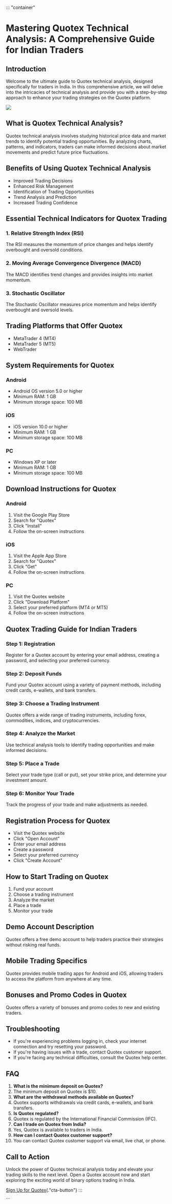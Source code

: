 ::: \"container\"
# Mastering Quotex Technical Analysis: A Comprehensive Guide for Indian Traders

## Introduction

Welcome to the ultimate guide to Quotex technical analysis, designed
specifically for traders in India. In this comprehensive article, we
will delve into the intricacies of technical analysis and provide you
with a step-by-step approach to enhance your trading strategies on the
Quotex platform.

[![](https://static.quotex.io/files/4_en/300_250.jpg)](https://traff.sbs/brokerqxlid)

## What is Quotex Technical Analysis?

Quotex technical analysis involves studying historical price data and
market trends to identify potential trading opportunities. By analyzing
charts, patterns, and indicators, traders can make informed decisions
about market movements and predict future price fluctuations.

## Benefits of Using Quotex Technical Analysis

-   Improved Trading Decisions
-   Enhanced Risk Management
-   Identification of Trading Opportunities
-   Trend Analysis and Prediction
-   Increased Trading Confidence

## Essential Technical Indicators for Quotex Trading

### 1. Relative Strength Index (RSI)

The RSI measures the momentum of price changes and helps identify
overbought and oversold conditions.

### 2. Moving Average Convergence Divergence (MACD)

The MACD identifies trend changes and provides insights into market
momentum.

### 3. Stochastic Oscillator

The Stochastic Oscillator measures price momentum and helps identify
overbought and oversold levels.

## Trading Platforms that Offer Quotex

-   MetaTrader 4 (MT4)
-   MetaTrader 5 (MT5)
-   WebTrader

## System Requirements for Quotex

### Android

-   Android OS version 5.0 or higher
-   Minimum RAM: 1 GB
-   Minimum storage space: 100 MB

### iOS

-   iOS version 10.0 or higher
-   Minimum RAM: 1 GB
-   Minimum storage space: 100 MB

### PC

-   Windows XP or later
-   Minimum RAM: 1 GB
-   Minimum storage space: 100 MB

## Download Instructions for Quotex

### Android

1.  Visit the Google Play Store
2.  Search for "Quotex"
3.  Click "Install"
4.  Follow the on-screen instructions

### iOS

1.  Visit the Apple App Store
2.  Search for "Quotex"
3.  Click "Get"
4.  Follow the on-screen instructions

### PC

1.  Visit the Quotex website
2.  Click "Download Platform"
3.  Select your preferred platform (MT4 or MT5)
4.  Follow the on-screen instructions

## Quotex Trading Guide for Indian Traders

### Step 1: Registration

Register for a Quotex account by entering your email address, creating a
password, and selecting your preferred currency.

### Step 2: Deposit Funds

Fund your Quotex account using a variety of payment methods, including
credit cards, e-wallets, and bank transfers.

### Step 3: Choose a Trading Instrument

Quotex offers a wide range of trading instruments, including forex,
commodities, indices, and cryptocurrencies.

### Step 4: Analyze the Market

Use technical analysis tools to identify trading opportunities and make
informed decisions.

### Step 5: Place a Trade

Select your trade type (call or put), set your strike price, and
determine your investment amount.

### Step 6: Monitor Your Trade

Track the progress of your trade and make adjustments as needed.

## Registration Process for Quotex

-   Visit the Quotex website
-   Click "Open Account"
-   Enter your email address
-   Create a password
-   Select your preferred currency
-   Click "Create Account"

## How to Start Trading on Quotex

1.  Fund your account
2.  Choose a trading instrument
3.  Analyze the market
4.  Place a trade
5.  Monitor your trade

## Demo Account Description

Quotex offers a free demo account to help traders practice their
strategies without risking real funds.

## Mobile Trading Specifics

Quotex provides mobile trading apps for Android and iOS, allowing
traders to access the platform from anywhere at any time.

## Bonuses and Promo Codes in Quotex

Quotex offers a variety of bonuses and promo codes to new and existing
traders.

## Troubleshooting

-   If you\'re experiencing problems logging in, check your internet
    connection and try resetting your password.
-   If you\'re having issues with a trade, contact Quotex customer
    support.
-   If you\'re facing any technical difficulties, consult the Quotex
    help center.

## FAQ

1.  **What is the minimum deposit on Quotex?**
2.  The minimum deposit on Quotex is \$10.
3.  **What are the withdrawal methods available on Quotex?**
4.  Quotex supports withdrawals via credit cards, e-wallets, and bank
    transfers.
5.  **Is Quotex regulated?**
6.  Quotex is regulated by the International Financial Commission (IFC).
7.  **Can I trade on Quotex from India?**
8.  Yes, Quotex is available to traders in India.
9.  **How can I contact Quotex customer support?**
10. You can contact Quotex customer support via email, live chat, or
    phone.

## Call to Action

Unlock the power of Quotex technical analysis today and elevate your
trading skills to the next level. Open a Quotex account now and start
exploring the exciting world of binary options trading in India.

[Sign Up for
Quotex](\%22https://traff.sbs/brokerqxsignup\%22){."cta-button"}
:::

\`\`\`

